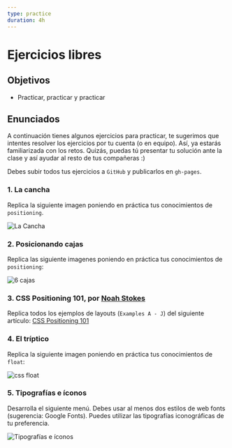 ```yaml
---
type: practice
duration: 4h
---
```


# Ejercicios libres

## Objetivos

- Practicar, practicar y practicar

## Enunciados

A continuación tienes algunos ejercicios para practicar, te sugerimos
que intentes resolver los ejercicios por tu cuenta (o en equipo). Así, ya
estarás familiarizada con los retos. Quizás, puedas tú presentar tu solución
ante la clase y así ayudar al resto de tus compañeras :)

Debes subir todos tus ejercicios a `GitHub` y publicarlos en `gh-pages`.

### 1. La cancha

Replica la siguiente imagen poniendo en práctica tus conocimientos de `positioning`.

![La Cancha](https://fotos.subefotos.com/c8aebc7059f194f164e0c9c3f63421e6o.png)

### 2. Posicionando cajas

Replica las siguiente imagenes poniendo en práctica tus conocimientos de `positioning`:

![6 cajas](https://fotos.subefotos.com/c0a08756744f401530d3eb8bb58c36e3o.png)

### 3. CSS Positioning 101, por [Noah Stokes](https://alistapart.com/author/nstokes)

Replica todos los ejemplos de layouts (`Examples A - J`) del siguiente artículo:
[CSS Positioning 101](https://alistapart.com/article/css-positioning-101)

### 4. El tríptico

Replica la siguiente imagen poniendo en práctica tus conocimientos de `float`:

![css float](https://fotos.subefotos.com/320e77be1fc814d1a92edbc43cb59caco.png)

### 5. Tipografías e íconos

Desarrolla el siguiente menú. Debes usar al menos dos estilos de web fonts
(sugerencia: Google Fonts). Puedes utilizar las tipografías iconográficas de tu
preferencia.

![Tipografías e íconos](https://github.com/Laboratoria/curricula-js/blob/632783f957accef3442934c87cecd254a202f2db/03-interactive-site/00-html-and-css/09-guided-exercises/img-tipo.png?raw=true)
